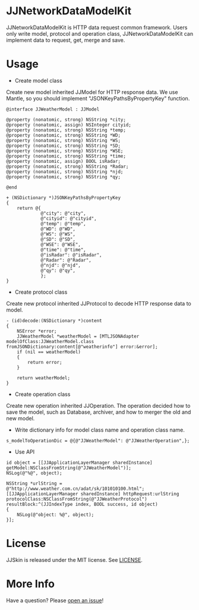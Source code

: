 # JJNetworkDataModelKit

JJNetworkDataModelKit is HTTP data request common framework. Users only write model, protocol and operation class, JJNetworkDataModelKit can implement data to request, get, merge and save.

# Usage

* Create model class

Create new model inherited JJModel for HTTP response data. We use Mantle, so you should implement "JSONKeyPathsByPropertyKey" function.
```objc
@interface JJWeatherModel : JJModel

@property (nonatomic, strong) NSString *city;
@property (nonatomic, assign) NSInteger cityid;
@property (nonatomic, strong) NSString *temp;
@property (nonatomic, strong) NSString *WD;
@property (nonatomic, strong) NSString *WS;
@property (nonatomic, strong) NSString *SD;
@property (nonatomic, strong) NSString *WSE;
@property (nonatomic, strong) NSString *time;
@property (nonatomic, assign) BOOL isRadar;
@property (nonatomic, strong) NSString *Radar;
@property (nonatomic, strong) NSString *njd;
@property (nonatomic, strong) NSString *qy;

@end
```
```objc
+ (NSDictionary *)JSONKeyPathsByPropertyKey
{
    return @{
             @"city": @"city",
             @"cityid": @"cityid",
             @"temp": @"temp",
             @"WD": @"WD",
             @"WS": @"WS",
             @"SD": @"SD",
             @"WSE": @"WSE",
             @"time": @"time",
             @"isRadar": @"isRadar",
             @"Radar": @"Radar",
             @"njd": @"njd",
             @"qy": @"qy",
             };
}
```

* Create protocol class

Create new protocol inherited JJProtocol to decode HTTP response data to model.
```objc
- (id)decode:(NSDictionary *)content
{
    NSError *error;
    JJWeatherModel *weatherModel = [MTLJSONAdapter modelOfClass:JJWeatherModel.class fromJSONDictionary:content[@"weatherinfo"] error:&error];
    if (nil == weatherModel)
    {
        return error;
    }
    
    return weatherModel;
}
```

* Create operation class

Create new operation inherited JJOperation. The operation decided how to save the model, such as Database, archiver, and how to merger the old and new model.

* Write dictionary info for model class name and operation class name.
```objc
s_modelToOperationDic = @{@"JJWeatherModel": @"JJWeatherOperation",};
```

* Use API
```objc
id object = [[JJApplicationLayerManager sharedInstance] getModel:NSClassFromString(@"JJWeatherModel")];
NSLog(@"%@", object);
    
NSString *urlString = @"http://www.weather.com.cn/adat/sk/101010100.html";
[[JJApplicationLayerManager sharedInstance] httpRequest:urlString protocolClass:NSClassFromString(@"JJWeatherProtocol") resultBlock:^(JJIndexType index, BOOL success, id object)
{
    NSLog(@"object: %@", object);
}];
```

# License

JJSkin is released under the MIT license. See
[LICENSE](https://github.com/hamilyjing/JJNetworkDataModelKit/blob/master/LICENSE).

# More Info

Have a question? Please [open an issue](https://github.com/hamilyjing/JJNetworkDataModelKit/issues)!



